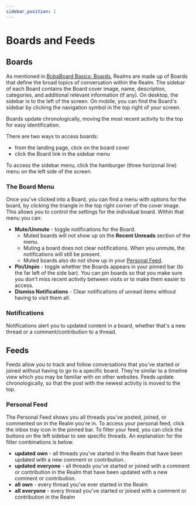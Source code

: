 ```yaml
---
sidebar_position: 1
---
```


# Boards and Feeds

## Boards
As mentioned in [BobaBoard Basics: Boards](/docs/users/intro#boards), Realms are made up of Boards that define the broad topics of conversation within the Realm. The sidebar of each Board contains the Board cover image, name, description, categories, and additional relevant information (if any). On desktop, the sidebar is to the left of the screen. On mobile, you can find the Board's sidebar by clicking the navigation symbol in the top right of your screen.

Boards update chronologically, moving the most recent activity to the top for easy identification.

There are two ways to access boards:
- from the landing page, click on the board cover
- click the Board link in the sidebar menu

To access the sidebar menu, click the hamburger (three horizonal line) menu on the left side of the screen.

### The Board Menu
Once you've clicked into a Board, you can find a menu with options for the board, by clicking the triangle in the top right corner of the cover image. This allows you to control the settings for the individual board. Within that menu you can:

- **Mute/Unmute** - toggle notifications for the Board.
    - Muted boards will not show up on the **Recent Unreads** section of the menu.
    - Muting a board does not clear notifications. When you unmute, the notifications will still be present.
    - Muted boards also do not show up in your [Personal Feed](#personal-feed).
- **Pin/Unpin** - toggle whether the Boards appears in your pinned bar (to the far left of the side bar). You can pin boards so that you make sure you don't miss recent activity between visits or to make them easier to access.
- **Dismiss Notifications** - Clear notifications of unread items without having to visit them all. 

### Notifications
Notifications alert you to updated content in a board, whether that's a new thread or a comment/contribution to a thread.

## Feeds
Feeds allow you to track and follow conversations that you've started or joined without having to go to a specific board. They're similar to a timeline view which you may be familiar with on other websites. Feeds update chronologically, so that the post with the newest activity is moved to the top.

### Personal Feed
The Personal Feed shows you all threads you've posted, joined, or commented on in the Realm you're in. To access your personal feed, click the inbox tray icon in the pinned bar. To filter your feed, you can click the buttons on the left sidebar to see specific threads. An explanation for the filter combinations is below.

- **updated** **own** - all threads you've started in the Realm that have been updated with a new comment or contribution.
- **updated** **everyone** - all threads you've started or joined with a comment or contribution in the Realm that have been updated with a new comment or contribution.
- **all** **own** - every thread you've ever started in the Realm
- **all** **everyone** - every thread you've started or joined with a comment or contribution in the Realm 